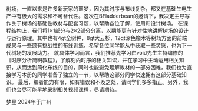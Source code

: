 树场，一直以来是许多新玩家的噩梦，因为其时序与布线复杂，都又在基础生电生产中有极大的需求和不可替代性。这次在BFladderbean的邀请下，我决定主导写作关于树场的基础性教材与配套习题，以帮助各位了解，使用和设计树场。
在课程结构上，我们将1×1部分与2×2部分分离，以期能更有针对性地讲解树场的设计与运行原理。其中也有4gt全树种，8gt大云杉，12gt深色橡木等树场方面的前端成果与一些颇有挑战性的布线训练，希望各位同学能从中获取一些灵感，也为下一代树场的发展助力。
就具体学习而言，我们推荐先学习由void先生主持编修的《时序分析简明教程》，了解刻内时序的相关知识，并在学习中主动运用相关知识，从而达到简化布线的目的，同时也能避免理解教材的一部分困难，我们也为直接学习本册的同学准备了独立的一节，以帮助这部分同学快速拥有这部分基础知识。
最后，编者能力有限，如有错误和不及之处，请同学们多多指正。另外，我们也会尽可能早地录制相关视频课程，尽请期待。

梦星
2024年于广州